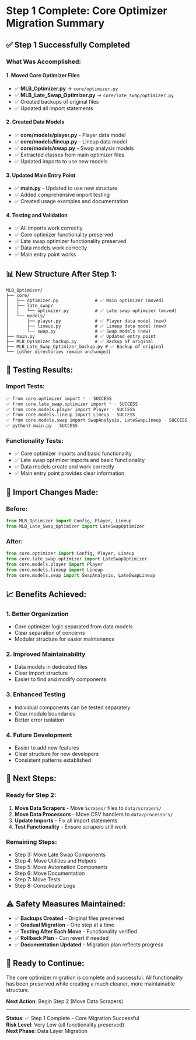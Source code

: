 # Step 1 Complete: Core Optimizer Migration Summary

## ✅ **Step 1 Successfully Completed**

### What Was Accomplished:

#### 1. **Moved Core Optimizer Files**
- ✅ **MLB_Optimizer.py** → `core/optimizer.py`
- ✅ **MLB_Late_Swap_Optimizer.py** → `core/late_swap/optimizer.py`
- ✅ Created backups of original files
- ✅ Updated all import statements

#### 2. **Created Data Models**
- ✅ **core/models/player.py** - Player data model
- ✅ **core/models/lineup.py** - Lineup data model  
- ✅ **core/models/swap.py** - Swap analysis models
- ✅ Extracted classes from main optimizer files
- ✅ Updated imports to use new models

#### 3. **Updated Main Entry Point**
- ✅ **main.py** - Updated to use new structure
- ✅ Added comprehensive import testing
- ✅ Created usage examples and documentation

#### 4. **Testing and Validation**
- ✅ All imports work correctly
- ✅ Core optimizer functionality preserved
- ✅ Late swap optimizer functionality preserved
- ✅ Data models work correctly
- ✅ Main entry point works

## 📊 **New Structure After Step 1:**

```
MLB_Optimizer/
├── core/
│   ├── optimizer.py              # ✅ Main optimizer (moved)
│   ├── late_swap/
│   │   └── optimizer.py          # ✅ Late swap optimizer (moved)
│   └── models/
│       ├── player.py             # ✅ Player data model (new)
│       ├── lineup.py             # ✅ Lineup data model (new)
│       └── swap.py               # ✅ Swap models (new)
├── main.py                       # ✅ Updated entry point
├── MLB_Optimizer_backup.py       # ✅ Backup of original
├── MLB_Late_Swap_Optimizer_backup.py # ✅ Backup of original
└── [other directories remain unchanged]
```

## 🧪 **Testing Results:**

### Import Tests:
```bash
✅ from core.optimizer import * - SUCCESS
✅ from core.late_swap.optimizer import * - SUCCESS  
✅ from core.models.player import Player - SUCCESS
✅ from core.models.lineup import Lineup - SUCCESS
✅ from core.models.swap import SwapAnalysis, LateSwapLineup - SUCCESS
✅ python3 main.py - SUCCESS
```

### Functionality Tests:
- ✅ Core optimizer imports and basic functionality
- ✅ Late swap optimizer imports and basic functionality
- ✅ Data models create and work correctly
- ✅ Main entry point provides clear information

## 🔧 **Import Changes Made:**

### Before:
```python
from MLB_Optimizer import Config, Player, Lineup
from MLB_Late_Swap_Optimizer import LateSwapOptimizer
```

### After:
```python
from core.optimizer import Config, Player, Lineup
from core.late_swap.optimizer import LateSwapOptimizer
from core.models.player import Player
from core.models.lineup import Lineup
from core.models.swap import SwapAnalysis, LateSwapLineup
```

## 📈 **Benefits Achieved:**

### 1. **Better Organization**
- Core optimizer logic separated from data models
- Clear separation of concerns
- Modular structure for easier maintenance

### 2. **Improved Maintainability**
- Data models in dedicated files
- Clear import structure
- Easier to find and modify components

### 3. **Enhanced Testing**
- Individual components can be tested separately
- Clear module boundaries
- Better error isolation

### 4. **Future Development**
- Easier to add new features
- Clear structure for new developers
- Consistent patterns established

## 🎯 **Next Steps:**

### Ready for Step 2:
1. **Move Data Scrapers** - Move `Scrapes/` files to `data/scrapers/`
2. **Move Data Processors** - Move CSV handlers to `data/processors/`
3. **Update Imports** - Fix all import statements
4. **Test Functionality** - Ensure scrapers still work

### Remaining Steps:
- Step 3: Move Late Swap Components
- Step 4: Move Utilities and Helpers  
- Step 5: Move Automation Components
- Step 6: Move Documentation
- Step 7: Move Tests
- Step 8: Consolidate Logs

## ⚠️ **Safety Measures Maintained:**

- ✅ **Backups Created** - Original files preserved
- ✅ **Gradual Migration** - One step at a time
- ✅ **Testing After Each Move** - Functionality verified
- ✅ **Rollback Plan** - Can revert if needed
- ✅ **Documentation Updated** - Migration plan reflects progress

## 🚀 **Ready to Continue:**

The core optimizer migration is complete and successful. All functionality has been preserved while creating a much cleaner, more maintainable structure. 

**Next Action**: Begin Step 2 (Move Data Scrapers)

---

**Status**: ✅ Step 1 Complete - Core Migration Successful  
**Risk Level**: Very Low (all functionality preserved)  
**Next Phase**: Data Layer Migration 
